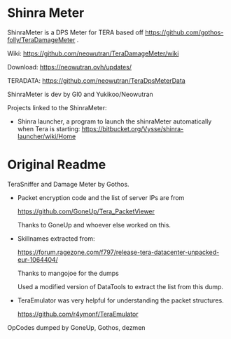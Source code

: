 Shinra Meter
==============
ShinraMeter is a DPS Meter for TERA based off https://github.com/gothos-folly/TeraDamageMeter . 

Wiki: https://github.com/neowutran/TeraDamageMeter/wiki

Download: https://neowutran.ovh/updates/

TERADATA: https://github.com/neowutran/TeraDpsMeterData

ShinraMeter is dev by Gl0 and Yukikoo/Neowutran


Projects linked to the ShinraMeter: 

- Shinra launcher, a program to launch the shinraMeter automatically when Tera is starting:
https://bitbucket.org/Vysse/shinra-launcher/wiki/Home

Original Readme
================


TeraSniffer and Damage Meter by Gothos.

* Packet encryption code and the list of server IPs are from

  https://github.com/GoneUp/Tera_PacketViewer

  Thanks to GoneUp and whoever else worked on this.

* Skillnames extracted from:

  https://forum.ragezone.com/f797/release-tera-datacenter-unpacked-eur-1064404/

  Thanks to mangojoe for the dumps

  Used a modified version of DataTools to extract the list from this dump.

* TeraEmulator was very helpful for understanding the packet structures.

   https://github.com/r4ymonf/TeraEmulator

OpCodes dumped by GoneUp, Gothos, dezmen
